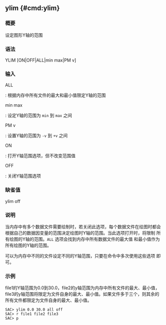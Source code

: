 ## ylim {#cmd:ylim}

### 概要

设定图形Y轴的范围

### 语法

YLIM \[ON|OFF|ALL|min max|PM v\]

### 输入

ALL

:   根据内存中所有文件的最大和最小值限定Y轴的范围

min max

:   设定Y轴的范围为 `min` 到 `max` 之间

PM v

:   设置Y轴的范围为 `-v` 到 `+v` 之间

ON

:   打开Y轴范围选项，但不改变范围值

OFF

:   关闭Y轴范围选项

### 缺省值

ylim off

### 说明

当内存中有多个数据文件需要绘制时，若关闭此选项，每个数据文件在绘图时都会
根据自己的数据因变量的范围决定绘图时Y轴的范围。当此选项打开时，将限制
所有绘图的Y轴的范围。`ALL` 选项会找到内存中所有数据文件的最大值
和最小值作为所有绘图的Y轴的范围。

可以为内存中不同的文件设定不同的Y轴范围，只要在命令中多次使用这些选项
即可。

### 示例

file1的Y轴范围为0.0到30.0，file2的y轴范围为内存中所有文件的最大、最小值，
file3的y轴范围将限定为文件自身的最大、最小值。如果文件多于三个，则其余的
所有文件都限定为文件自身的最大、最小值。

``` {.bash}
SAC> ylim 0.0 30.0 all off
SAC> r file1 file2 file3
SAC> p
```
